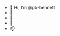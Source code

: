 - 👋 Hi, I’m @pb-bennett
- 👀
- 🌱 
- 💞
- 📫 

<!---
pb-bennett/pb-bennett is a ✨ special ✨ repository because its `README.md` (this file) appears on your GitHub profile.
You can click the Preview link to take a look at your changes.
--->

